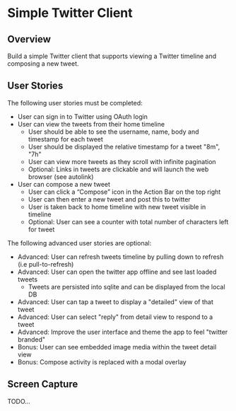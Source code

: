 Simple Twitter Client
=====================

Overview
--------

Build a simple Twitter client that supports viewing a Twitter timeline and composing a new tweet.

User Stories
------------

The following user stories must be completed:

* User can sign in to Twitter using OAuth login
* User can view the tweets from their home timeline
  * User should be able to see the username, name, body and timestamp for each tweet
  * User should be displayed the relative timestamp for a tweet "8m", "7h"
  * User can view more tweets as they scroll with infinite pagination
  * Optional: Links in tweets are clickable and will launch the web browser (see autolink)
* User can compose a new tweet
  * User can click a “Compose” icon in the Action Bar on the top right
  * User can then enter a new tweet and post this to twitter
  * User is taken back to home timeline with new tweet visible in timeline
  * Optional: User can see a counter with total number of characters left for tweet

The following advanced user stories are optional:

* Advanced: User can refresh tweets timeline by pulling down to refresh (i.e pull-to-refresh)
* Advanced: User can open the twitter app offline and see last loaded tweets
  * Tweets are persisted into sqlite and can be displayed from the local DB
* Advanced: User can tap a tweet to display a "detailed" view of that tweet
* Advanced: User can select "reply" from detail view to respond to a tweet
* Advanced: Improve the user interface and theme the app to feel "twitter branded"
* Bonus: User can see embedded image media within the tweet detail view
* Bonus: Compose activity is replaced with a modal overlay

Screen Capture
--------------

TODO...
